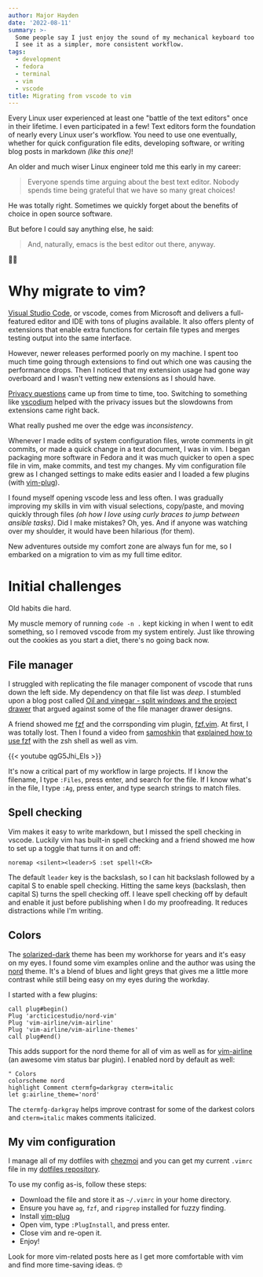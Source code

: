 ```yaml
---
author: Major Hayden
date: '2022-08-11'
summary: >-
  Some people say I just enjoy the sound of my mechanical keyboard too much. 🤭
  I see it as a simpler, more consistent workflow.
tags:
  - development
  - fedora
  - terminal
  - vim
  - vscode
title: Migrating from vscode to vim
---
```


Every Linux user experienced at least one "battle of the text editors" once in their lifetime.
I even participated in a few!
Text editors form the foundation of nearly every Linux user's workflow.
You need to use one eventually, whether for quick configuration file edits, developing software, or writing blog posts in markdown _(like this one)_!

An older and much wiser Linux engineer told me this early in my career:

> Everyone spends time arguing about the best text editor.
> Nobody spends time being grateful that we have so many great choices!

He was totally right.
Sometimes we quickly forget about the benefits of choice in open source software.

But before I could say anything else, he said:

> And, naturally, emacs is the best editor out there, anyway.

🤦‍♂️

# Why migrate to vim?

[Visual Studio Code], or vscode, comes from Microsoft and delivers a full-featured editor and IDE with tons of plugins available.
It also offers plenty of extensions that enable extra functions for certain file types and merges testing output into the same interface.

However, newer releases performed poorly on my machine.
I spent too much time going through extensions to find out which one was causing the performance drops.
Then I noticed that my extension usage had gone way overboard and I wasn't vetting new extensions as I should have.

[Privacy questions] came up from time to time, too.
Switching to something like [vscodium] helped with the privacy issues but the slowdowns from extensions came right back.

What really pushed me over the edge was *inconsistency*.

Whenever I made edits of system configuration files, wrote comments in git commits, or made a quick change in a text document, I was in vim.
I began packaging more software in Fedora and it was much quicker to open a spec file in vim, make commits, and test my changes.
My vim configuration file grew as I changed settings to make edits easier and I loaded a few plugins (with [vim-plug]).

I found myself opening vscode less and less often.
I was gradually improving my skills in vim with visual selections, copy/paste, and moving quickly through files _(oh how I love using curly braces to jump between ansible tasks)_.
Did I make mistakes?
Oh, yes.
And if anyone was watching over my shoulder, it would have been hilarious (for them).

New adventures outside my comfort zone are always fun for me, so I embarked on a migration to vim as my full time editor.

[Visual Studio Code]: https://code.visualstudio.com/
[Privacy questions]: https://dev.to/destroyer22719/vscode-collects-data-from-its-users-here-s-how-to-disable-that-14g7
[vscodium]: https://vscodium.com/
[vim-plug]: https://github.com/junegunn/vim-plug

# Initial challenges

Old habits die hard.

My muscle memory of running `code -n .` kept kicking in when I went to edit something, so I removed vscode from my system entirely.
Just like throwing out the cookies as you start a diet, there's no going back now.

## File manager

I struggled with replicating the file manager component of vscode that runs down the left side.
My dependency on that file list was *deep*.
I stumbled upon a blog post called [Oil and vinegar - split windows and the project drawer] that argued against some of the file manager drawer designs.

A friend showed me [fzf] and the corrsponding vim plugin, [fzf.vim].
At first, I was totally lost.
Then I found a video from [samoshkin] that [explained how to use fzf] with the zsh shell as well as vim.

{{< youtube qgG5Jhi_Els >}}

It's now a critical part of my workflow in large projects.
If I know the filename, I type `:Files`, press enter, and search for the file.
If I know what's in the file, I type `:Ag`, press enter, and type search strings to match files.

[Oil and vinegar - split windows and the project drawer]: http://vimcasts.org/blog/2013/01/oil-and-vinegar-split-windows-and-project-drawer/
[fzf]: https://github.com/junegunn/fzf
[fzf.vim]: https://github.com/junegunn/fzf.vim
[samoshkin]: https://github.com/samoshkin
[explained how to use fzf]: https://www.youtube.com/watch?v=qgG5Jhi_Els

## Spell checking

Vim makes it easy to write markdown, but I missed the spell checking in vscode.
Luckily vim has built-in spell checking and a friend showed me how to set up a toggle that turns it on and off:

```vimrc
noremap <silent><leader>S :set spell!<CR>
```

The default `leader` key is the backslash, so I can hit backslash followed by a capital S to enable spell checking.
Hitting the same keys (backslash, then capital S) turns the spell checking off.
I leave spell checking off by default and enable it just before publishing when I do my proofreading.
It reduces distractions while I'm writing.

## Colors

The [solarized-dark] theme has been my workhorse for years and it's easy on my eyes.
I found some vim examples online and the author was using the [nord] theme.
It's a blend of blues and light greys that gives me a little more contrast while still being easy on my eyes during the workday.

I started with a few plugins:

```vimrc
call plug#begin()
Plug 'arcticicestudio/nord-vim'
Plug 'vim-airline/vim-airline'
Plug 'vim-airline/vim-airline-themes'
call plug#end()
```

This adds support for the nord theme for all of vim as well as for [vim-airline] (an awesome vim status bar plugin).
I enabled nord by default as well:

```.vimrc
" Colors
colorscheme nord                               
highlight Comment ctermfg=darkgray cterm=italic
let g:airline_theme='nord'
```

The `ctermfg-darkgray` helps improve contrast for some of the darkest colors and `cterm=italic` makes comments italicized.

[solarized-dark]: https://ethanschoonover.com/solarized/
[nord]: https://www.nordtheme.com/
[vim-airline]: https://github.com/vim-airline/vim-airline

## My vim configuration

I manage all of my dotfiles with [chezmoi] and you can get my current `.vimrc` file in my [dotfiles repository].

To use my config as-is, follow these steps:

* Download the file and store it as `~/.vimrc` in your home directory.
* Ensure you have `ag`, `fzf`, and `ripgrep` installed for fuzzy finding.
* Install [vim-plug]
* Open vim, type `:PlugInstall`, and press enter.
* Close vim and re-open it.
* Enjoy!

Look for more vim-related posts here as I get more comfortable with vim and find more time-saving ideas. 🤓

[chezmoi]: https://www.chezmoi.io/#considering-using-chezmoi
[dotfiles repository]: https://github.com/major/dotfiles/blob/main/dot_vimrc

